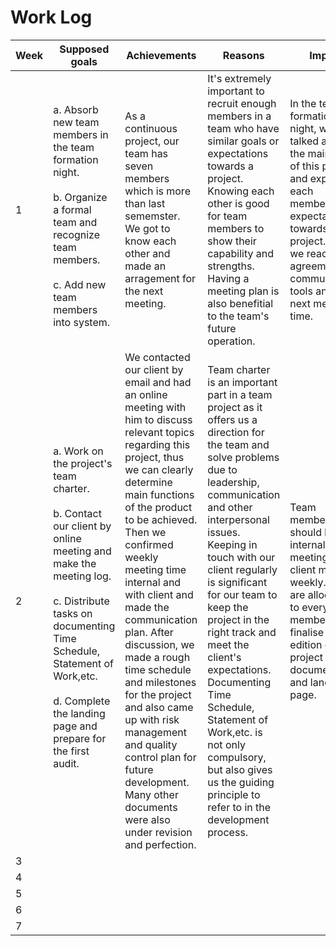 # Work Log

|   Week    |   Supposed goals        |   Achievements                      |   Reasons     |      Impact|
|------     |   -------               |   ---                               |   ----       |    ---      |
| 1        |<br/>a. Absorb new team members in the team formation night.</br><br/>b. Organize a formal team and recognize team members.</br><br/>c. Add new team members into system.</br>|   As a continuous project, our team has seven members which is more than last sememster. We got to know each other and made an arragement for the next meeting.  |  It's extremely important to recruit enough members in a team who have similar goals or expectations towards a project. Knowing each other is good for team members to show their capability and strengths. Having a meeting plan is also benefitial to the team's future operation.     |  In the team formation night, we talked about the main goals of this project, and expressed each member's expectations towards the project. Then we reached an agreement on communication tools and the next meeting time.
| 2        |<br/>a. Work on the project's team charter.</br><br/>b. Contact our client by online meeting and make the meeting log.</br><br/>c. Distribute tasks on documenting Time Schedule, Statement of Work,etc.</br><br/>d. Complete the landing page and prepare for the first audit.</br> | We contacted our client by email and had an online meeting with him to discuss relevant topics regarding this project, thus we can clearly determine main functions of the product to be achieved. Then we confirmed weekly meeting time internal and with client and made the communication plan. After discussion, we made a rough time schedule and milestones for the project and also came up with risk management and quality control plan for future development. Many other documents were also under revision and perfection.|Team charter is an important part in a team project as it offers us a direction for the team and solve problems due to leadership, communication and other interpersonal issues. Keeping in touch with our client regularly is significant for our team to keep the project in the right track and meet the client's expectations. Documenting Time Schedule, Statement of Work,etc. is not only compulsory, but also gives us the guiding principle to refer to in the development process.|Team members should hold internal meetings and client meetings weekly. Tasks are allocated to every member to finalise the first edition of our project documents and landing page. |
| 3        | | | | |
| 4        | | | | |
| 5        | | | | |
| 6        | | | | |
| 7        | | | | |
